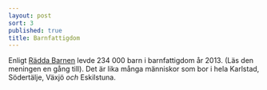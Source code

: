 ```yaml
---
layout: post
sort: 3
published: true
title: Barnfattigdom
---
```





Enligt [Rädda Barnen](https://www.raddabarnen.se/Documents/vad-vi-gor/Barnfattigdom/rb_barnfattigdom_2015_web_l.pdf "Barnfattigdom i Sverige") levde 234 000 barn i barnfattigdom år 2013. (Läs den meningen en gång till). Det är lika många människor som bor i hela Karlstad, Södertälje, Växjö _och_ Eskilstuna.
